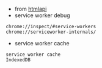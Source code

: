 - from [htmlapi](https://github.com/ruanyf/jstutorial/tree/gh-pages/htmlapi)
- service worker debug

```
chrome://inspect/#service-workers
chrome://serviceworker-internals/
```

- service worker cache

```
service worker cache
IndexedDB
```
